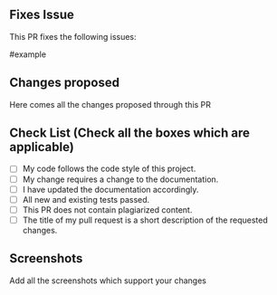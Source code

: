 <!--Type in all the issues that have been fixed through this pull request ex : #1 -->

## Fixes Issue

This PR fixes the following issues:

#example

<!-- Write down all the changes made-->

## Changes proposed

Here comes all the changes proposed through this PR

<!-- Check all the boxes which are applicable to check the box correct follow the following conventions-->
<!--
[x] - Correct
[X] - Correct
-->

## Check List (Check all the boxes which are applicable) <!--Follow the above conventions to check the box-->

- [ ] My code follows the code style of this project.
- [ ] My change requires a change to the documentation.
- [ ] I have updated the documentation accordingly.
- [ ] All new and existing tests passed.
- [ ] This PR does not contain plagiarized content.
- [ ] The title of my pull request is a short description of the requested changes.

<!--Add screen shots of the changed output-->

## Screenshots

Add all the screenshots which support your changes
